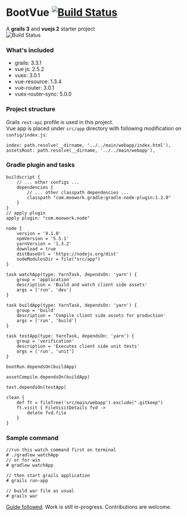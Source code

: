 # BootVue [![Build Status](https://travis-ci.org/mamunsrdr/bootvue.svg?branch=master)](https://travis-ci.org/mamunsrdr/bootvue)
A **grails 3** and **vuejs 2** starter project<br>
![Build Status](https://i.imgur.com/IgIkC7Pl.png)

### What's included
* grails: 3.3.1
* vue js: 2.5.2
* vuex: 3.0.1
* vue-resource: 1.3.4
* vue-router: 3.0.1
* vuex-router-sync: 5.0.0
### Project structure
Grails `rest-api` profile is used in this project.<br>
Vue app is placed under `src/app` directory with following modification on `config/index.js`:
```
index: path.resolve(__dirname, '../../main/webapp/index.html'),
assetsRoot: path.resolve(__dirname, '../../main/webapp'),
```
### Gradle plugin and tasks
```
buildscript {
    // ... other configs ...
    dependencies {
        // ... other classpath dependencies ...
        classpath "com.moowork.gradle:gradle-node-plugin:1.2.0"
    }
}
// apply plugin
apply plugin: "com.moowork.node"
```
```
node {
    version = '9.1.0'
    npmVersion = '5.5.1'
    yarnVersion = '1.3.2'
    download = true
    distBaseUrl = 'https://nodejs.org/dist'
    nodeModulesDir = file("src/app")
}

task watchApp(type: YarnTask, dependsOn: 'yarn') {
    group = 'application'
    description = 'Build and watch client side assets'
    args = ['run', 'dev']
}

task buildApp(type: YarnTask, dependsOn: 'yarn') {
    group = 'build'
    description = 'Compile client side assets for production'
    args = ['run', 'build']
}

task testApp(type: YarnTask, dependsOn: 'yarn') {
    group = 'verification'
    description = 'Executes client side unit tests'
    args = ['run', 'unit']
}

bootRun.dependsOn(buildApp)

assetCompile.dependsOn(buildApp)

test.dependsOn(testApp)

clean {
    def ft = fileTree('src/main/webapp').exclude(".gitkeep")
    ft.visit { FileVisitDetails fvd ->
        delete fvd.file
    }
}
```


### Sample command
```
//run this watch command first on terminal
# ./gradlew watchApp
// or for win
# gradlew watchApp

// then start grails application
# grails run-app

// build war file as usual
# grails war
```
[Guide followed](http://guides.grails.org/angular2-combined/guide/index.html). Work is still in-progress. Contributions are welcome.
